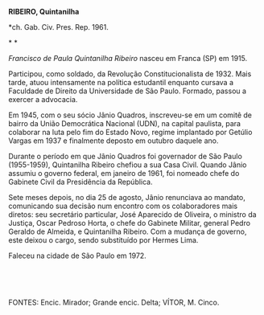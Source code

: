 **RIBEIRO, Quintanilha**

\*ch. Gab. Civ. Pres. Rep. 1961.

* *

*Francisco de Paula Quintanilha Ribeiro* nasceu em Franca (SP) em 1915.

Participou, como soldado, da Revolução Constitucionalista de 1932. Mais
tarde, atuou intensamente na política estudantil enquanto cursava a
Faculdade de Direito da Universidade de São Paulo. Formado, passou a
exercer a advocacia.

Em 1945, com o seu sócio Jânio Quadros, inscreveu-se em um comitê de
bairro da União Democrática Nacional (UDN), na capital paulista, para
colaborar na luta pelo fim do Estado Novo, regime implantado por Getúlio
Vargas em 1937 e finalmente deposto em outubro daquele ano.

Durante o período em que Jânio Quadros foi governador de São Paulo
(1955-1959), Quintanilha Ribeiro chefiou a sua Casa Civil. Quando Jânio
assumiu o governo federal, em janeiro de 1961, foi nomeado chefe do
Gabinete Civil da Presidência da República.

Sete meses depois, no dia 25 de agosto, Jânio renunciava ao mandato,
comunicando sua decisão num encontro com os colaboradores mais diretos:
seu secretário particular, José Aparecido de Oliveira, o ministro da
Justiça, Oscar Pedroso Horta, o chefe do Gabinete Militar, general Pedro
Geraldo de Almeida, e Quintanilha Ribeiro. Com a mudança de governo,
este deixou o cargo, sendo substituído por Hermes Lima.

Faleceu na cidade de São Paulo em 1972.

 

 

FONTES: Encic. Mirador; Grande encic. Delta; VÍTOR, M. Cinco.

 
